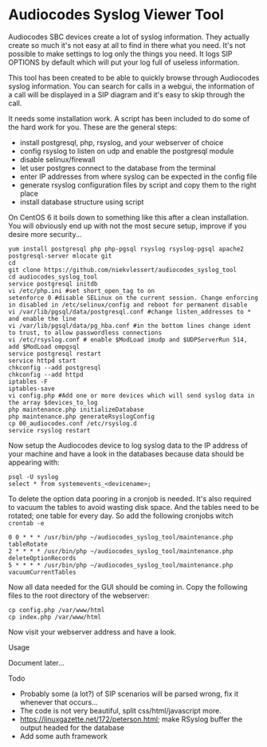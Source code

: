 # Audiocodes Syslog Viewer Tool

Audiocodes SBC devices create a lot of syslog information. They actually create so much it's not easy at all to find in there what you need. It's not possible to make settings to log only the things you need. It logs SIP OPTIONS by default which will put your log full of useless information.

This tool has been created to be able to quickly browse through Audiocodes syslog information. You can search for calls in a webgui, the information of a call will be displayed in a SIP diagram and it's easy to skip through the call.

It needs some installation work. A script has been included to do some of the hard work for you. These are the general steps:

- install postgresql, php, rsyslog, and your webserver of choice
- config rsyslog to listen on udp and enable the postgresql module
- disable selinux/firewall
- let user postgres connect to the database from the terminal
- enter IP addresses from where syslog can be expected in the config file
- generate rsyslog configuration files by script and copy them to the right place
- install database structure using script

On CentOS 6 it boils down to something like this after a clean installation. You will obviously end up with not the most secure setup, improve if you desire more security...

```
yum install postgresql php php-pgsql rsyslog rsyslog-pgsql apache2 postgresql-server mlocate git
cd
git clone https://github.com/niekvlessert/audiocodes_syslog_tool
cd audiocodes_syslog_tool
service postgresql initdb
vi /etc/php.ini #set short_open_tag to on
setenforce 0 #disable SELinux on the current session. Change enforcing in disabled in /etc/selinux/config and reboot for permanent disable
vi /var/lib/pgsql/data/postgresql.conf #change listen_addresses to * and enable the line
vi /var/lib/pgsql/data/pg_hba.conf #in the bottom lines change ident to trust, to allow passwordless connections
vi /etc/rsyslog.conf # enable $ModLoad imudp and $UDPServerRun 514, add $ModLoad ompgsql
service postgresql restart
service httpd start
chkconfig --add postgresql
chkconfig --add httpd
iptables -F
iptables-save
vi config.php #Add one or more devices which will send syslog data in the array $devices_to_log
php maintenance.php initializeDatabase
php maintenance.php generateRsyslogConfig
cp 00_audiocodes.conf /etc/rsyslog.d
service rsyslog restart
```

Now setup the Audiocodes device to log syslog data to the IP address of your machine and have a look in the databases because data should be appearing with:
```
psql -U syslog
select * from systemevents_<devicename>;
```
To delete the option data pooring in a cronjob is needed. It's also required to vacuum the tables to avoid wasting disk space. And the tables need to be rotated; one table for every day.
So add the following cronjobs witch `crontab -e`
```
0 0 * * * /usr/bin/php ~/audiocodes_syslog_tool/maintenance.php tableRotate
2 * * * * /usr/bin/php ~/audiocodes_syslog_tool/maintenance.php deleteOptionRecords
5 * * * * /usr/bin/php ~/audiocodes_syslog_tool/maintenance.php vacuumCurrentTables
```
Now all data needed for the GUI should be coming in. Copy the following files to the root directory of the webserver:
```
cp config.php /var/www/html
cp index.php /var/www/html
```
Now visit your webserver address and have a look.

Usage

Document later...

Todo

- Probably some (a lot?) of SIP scenarios will be parsed wrong, fix it whenever that occurs...
- The code is not very beautiful, split css/html/javascript more.
- https://linuxgazette.net/172/peterson.html; make RSyslog buffer the output headed for the database
- Add some auth framework
